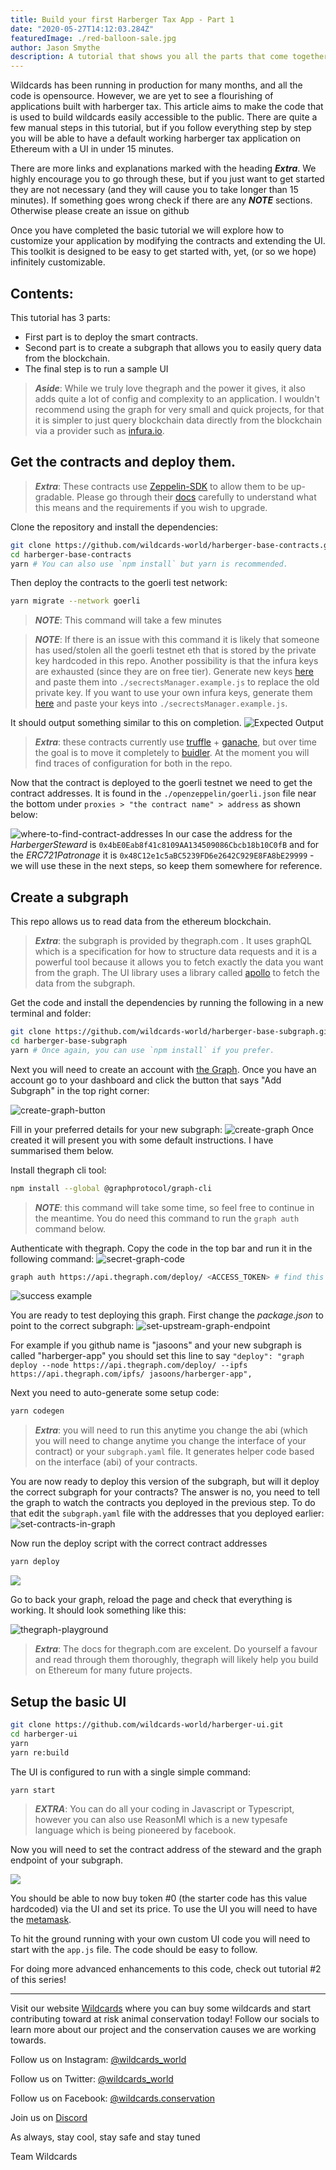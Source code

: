 ```yaml
---
title: Build your first Harberger Tax App - Part 1
date: "2020-05-27T14:12:03.284Z"
featuredImage: ./red-balloon-sale.jpg
author: Jason Smythe
description: A tutorial that shows you all the parts that come together to create https://wildcards.world. It acts as a good starting point if you want to create your own app that uses harberger tax.
---
```


Wildcards has been running in production for many months, and all the code is opensource. However, we are yet to see a flourishing of applications built with harberger tax. This article aims to make the code that is used to build wildcards easily accessible to the public. There are quite a few manual steps in this tutorial, but if you follow everything step by step you will be able to have a default working harberger tax application on Ethereum with a UI in under 15 minutes.

There are more links and explanations marked with the heading **_Extra_**. We highly encourage you to go through these, but if you just want to get started they are not necessary (and they will cause you to take longer than 15 minutes). If something goes wrong check if there are any **_NOTE_** sections. Otherwise please create an issue on github

Once you have completed the basic tutorial we will explore how to customize your application by modifying the contracts and extending the UI. This toolkit is designed to be easy to get started with, yet, (or so we hope) infinitely customizable.

## Contents:

This tutorial has 3 parts:

- First part is to deploy the smart contracts.
- Second part is to create a subgraph that allows you to easily query data from the blockchain.
- The final step is to run a sample UI

> **_Aside_**: While we truly love thegraph and the power it gives, it also adds quite a lot of config and complexity to an application. I wouldn't recommend using the graph for very small and quick projects, for that it is simpler to just query blockchain data directly from the blockchain via a provider such as [infura.io](https://infura.io).

## Get the contracts and deploy them.

> **_Extra_**: These contracts use [Zeppelin-SDK](https://github.com/OpenZeppelin/openzeppelin-sdk) to allow them to be up-gradable. Please go through their [docs](https://openzeppelin.com/sdk/) carefully to understand what this means and the requirements if you wish to upgrade.

Clone the repository and install the dependencies:

```bash
git clone https://github.com/wildcards-world/harberger-base-contracts.git
cd harberger-base-contracts
yarn # You can also use `npm install` but yarn is recommended.
```

Then deploy the contracts to the goerli test network:

```bash
yarn migrate --network goerli
```

> **_NOTE_**: This command will take a few minutes

> **_NOTE_**: If there is an issue with this command it is likely that someone has used/stolen all the goerli testnet eth that is stored by the private key hardcoded in this repo. Another possibility is that the infura keys are exhausted (since they are on free tier). Generate new keys [here](https://iancoleman.io/bip39/) and paste them into `./secrectsManager.example.js` to replace the old private key. If you want to use your own infura keys, generate them [here](https://infura.io/) and paste your keys into `./secrectsManager.example.js`.

It should output something similar to this on completion.
![Expected Output](https://i.imgur.com/InsmRtH.png)

> **_Extra_**: these contracts currently use [truffle](https://www.trufflesuite.com/docs/truffle/reference/configuration) + [ganache](https://www.trufflesuite.com/ganache), but over time the goal is to move it completely to [buidler](https://buidler.dev/). At the moment you will find traces of configuration for both in the repo.

Now that the contract is deployed to the goerli testnet we need to get the contract addresses. It is found in the `./openzeppelin/goerli.json` file near the bottom under `proxies > "the contract name" > address` as shown below:

![where-to-find-contract-addresses](https://i.imgur.com/GrASHKv.png)
In our case the address for the _HarbergerSteward_ is `0x4bE0Eab8f41c8109AA134509086Cbcb18b10C0fB` and for the _ERC721Patronage_ it is `0x48C12e1c5aBC5239FD6e2642C929E8FA8bE29999` - we will use these in the next steps, so keep them somewhere for reference.

## Create a subgraph

This repo allows us to read data from the ethereum blockchain.

> **_Extra_**: the subgraph is provided by thegraph.com . It uses graphQL which is a specification for how to structure data requests and it is a powerful tool because it allows you to fetch exactly the data you want from the graph. The UI library uses a library called [apollo](https://www.apollographql.com/) to fetch the data from the subgraph.

Get the code and install the dependencies by running the following in a new terminal and folder:

```bash
git clone https://github.com/wildcards-world/harberger-base-subgraph.git
cd harberger-base-subgraph
yarn # Once again, you can use `npm install` if you prefer.
```

Next you will need to create an account with [the Graph](https://thegraph.com). Once you have an account go to your dashboard and click the button that says "Add Subgraph" in the top right corner:

![create-graph-button](https://i.imgur.com/PsaZYQa.png)

Fill in your preferred details for your new subgraph:
![create-graph](https://i.imgur.com/DEnfDNu.png)
Once created it will present you with some default instructions. I have summarised them below.

Install thegraph cli tool:

```bash
npm install --global @graphprotocol/graph-cli
```

> **_NOTE_**: this command will take some time, so feel free to continue in the meantime. You do need this command to run the `graph auth` command below.

Authenticate with thegraph. Copy the code in the top bar and run it in the following command:
![secret-graph-code](https://i.imgur.com/WlMCvdP.png)

```bash
graph auth https://api.thegraph.com/deploy/ <ACCESS_TOKEN> # find this access token as circled in the image above.
```

![success example](https://i.imgur.com/9v6fsfP.png)

You are ready to test deploying this graph. First change the _package.json_ to point to the correct subgraph:
![set-upstream-graph-endpoint](https://i.imgur.com/ptkktvU.png)

For example if you github name is "jasoons" and your new subgraph is called "harberger-app" you should set this line to say `"deploy": "graph deploy --node https://api.thegraph.com/deploy/ --ipfs https://api.thegraph.com/ipfs/ jasoons/harberger-app",`

Next you need to auto-generate some setup code:

```bash
yarn codegen
```

> **_Extra_**: you will need to run this anytime you change the abi (which you will need to change anytime you change the interface of your contract) or your `subgraph.yaml` file. It generates helper code based on the interface (abi) of your contracts.

You are now ready to deploy this version of the subgraph, but will it deploy the correct subgraph for your contracts? The answer is no, you need to tell the graph to watch the contracts you deployed in the previous step. To do that edit the `subgraph.yaml` file with the addresses that you deployed earlier:
![set-contracts-in-graph](https://i.imgur.com/57uJWiN.png)

Now run the deploy script with the correct contract addresses

```bash
yarn deploy
```

![](https://i.imgur.com/yyIGV4S.png)

Go to back your graph, reload the page and check that everything is working. It should look something like this:

![thegraph-playground](https://i.imgur.com/XUk7WyD.png)

> **_Extra_**: The docs for thegraph.com are excelent. Do yourself a favour and read through them thoroughly, thegraph will likely help you build on Ethereum for many future projects.

## Setup the basic UI

```bash
git clone https://github.com/wildcards-world/harberger-ui.git
cd harberger-ui
yarn
yarn re:build
```

The UI is configured to run with a single simple command:

```bash
yarn start
```

> **_EXTRA_**: You can do all your coding in Javascript or Typescript, however you can also use ReasonMl which is a new typesafe language which is being pioneered by facebook.

Now you will need to set the contract address of the steward and the graph endpoint of your subgraph.

![](https://i.imgur.com/1sseS1J.png)

You should be able to now buy token #0 (the starter code has this value hardcoded) via the UI and set its price. To use the UI you will need to have the [metamask](https://metamask.io/).

To hit the ground running with your own custom UI code you will need to start with the `app.js` file. The code should be easy to follow.

For doing more advanced enhancements to this code, check out tutorial #2 of this series!

---

Visit our website [Wildcards](https://wildcards.world) where you can buy some wildcards and start contributing toward at risk animal conservation today! Follow our socials to learn more about our project and the conservation causes we are working towards.

Follow us on Instagram: [@wildcards_world](https://www.instagram.com/wildcards_world)

Follow us on Twitter: [@wildcards_world](https://twitter.com/wildcards_world)

Follow us on Facebook: [@wildcards.conservation](https://www.facebook.com/wildcards.conservation)

Join us on [Discord](https://discord.gg/Wemmn63)

As always, stay cool, stay safe and stay tuned

Team Wildcards
